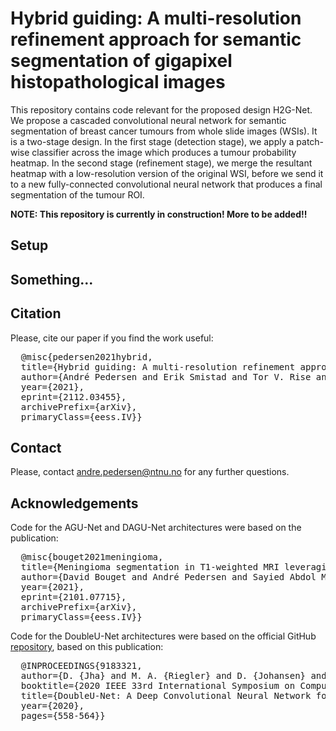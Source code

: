 # Hybrid guiding: A multi-resolution refinement approach for semantic segmentation of gigapixel histopathological images
This repository contains code relevant for the proposed design H2G-Net. We propose a cascaded convolutional neural network for semantic segmentation of breast cancer tumours from whole slide images (WSIs). It is a two-stage design. In the first stage (detection stage), we apply a patch-wise classifier across the image which produces a tumour probability heatmap. In the second stage (refinement stage), we merge the resultant heatmap with a low-resolution version of the original WSI, before we send it to a new fully-connected convolutional neural network that produces a final segmentation of the tumour ROI.

**NOTE: This repository is currently in construction! More to be added!!**

## Setup

## Something...

## Citation
Please, cite our paper if you find the work useful:
<pre>
  @misc{pedersen2021hybrid,
  title={Hybrid guiding: A multi-resolution refinement approach for semantic segmentation of gigapixel histopathological images}, 
  author={André Pedersen and Erik Smistad and Tor V. Rise and Vibeke G. Dale and Henrik S. Pettersen and Tor-Arne S. Nordmo and David Bouget and Ingerid Reinertsen and Marit Valla},
  year={2021},
  eprint={2112.03455},
  archivePrefix={arXiv},
  primaryClass={eess.IV}}
</pre>

## Contact
Please, contact andre.pedersen@ntnu.no for any further questions.

## Acknowledgements
Code for the AGU-Net and DAGU-Net architectures were based on the publication:
<pre>
  @misc{bouget2021meningioma,
  title={Meningioma segmentation in T1-weighted MRI leveraging global context and attention mechanisms},
  author={David Bouget and André Pedersen and Sayied Abdol Mohieb Hosainey and Ole Solheim and Ingerid Reinertsen},
  year={2021},
  eprint={2101.07715},
  archivePrefix={arXiv},
  primaryClass={eess.IV}}
</pre>

Code for the DoubleU-Net architectures were based on the official GitHub [repository](https://github.com/DebeshJha/2020-CBMS-DoubleU-Net), based on this publication:
<pre>
  @INPROCEEDINGS{9183321,
  author={D. {Jha} and M. A. {Riegler} and D. {Johansen} and P. {Halvorsen} and H. D. {Johansen}},
  booktitle={2020 IEEE 33rd International Symposium on Computer-Based Medical Systems (CBMS)}, 
  title={DoubleU-Net: A Deep Convolutional Neural Network for Medical Image Segmentation}, 
  year={2020},
  pages={558-564}}
</pre>
